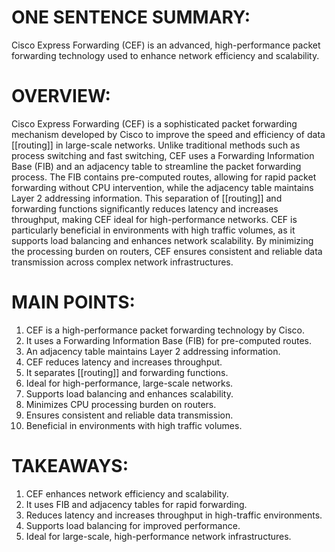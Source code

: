 # ONE SENTENCE SUMMARY:
Cisco Express Forwarding (CEF) is an advanced, high-performance packet forwarding technology used to enhance network efficiency and scalability.

# OVERVIEW:
Cisco Express Forwarding (CEF) is a sophisticated packet forwarding mechanism developed by Cisco to improve the speed and efficiency of data [[routing]] in large-scale networks. Unlike traditional methods such as process switching and fast switching, CEF uses a Forwarding Information Base (FIB) and an adjacency table to streamline the packet forwarding process. The FIB contains pre-computed routes, allowing for rapid packet forwarding without CPU intervention, while the adjacency table maintains Layer 2 addressing information. This separation of [[routing]] and forwarding functions significantly reduces latency and increases throughput, making CEF ideal for high-performance networks. CEF is particularly beneficial in environments with high traffic volumes, as it supports load balancing and enhances network scalability. By minimizing the processing burden on routers, CEF ensures consistent and reliable data transmission across complex network infrastructures.

# MAIN POINTS:
1. CEF is a high-performance packet forwarding technology by Cisco.
2. It uses a Forwarding Information Base (FIB) for pre-computed routes.
3. An adjacency table maintains Layer 2 addressing information.
4. CEF reduces latency and increases throughput.
5. It separates [[routing]] and forwarding functions.
6. Ideal for high-performance, large-scale networks.
7. Supports load balancing and enhances scalability.
8. Minimizes CPU processing burden on routers.
9. Ensures consistent and reliable data transmission.
10. Beneficial in environments with high traffic volumes.

# TAKEAWAYS:
1. CEF enhances network efficiency and scalability.
2. It uses FIB and adjacency tables for rapid forwarding.
3. Reduces latency and increases throughput in high-traffic environments.
4. Supports load balancing for improved performance.
5. Ideal for large-scale, high-performance network infrastructures.